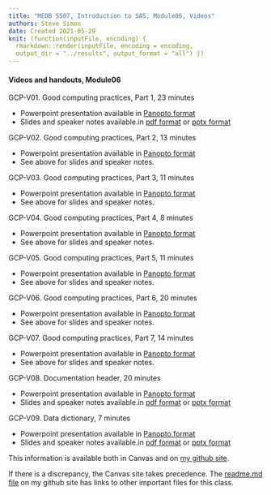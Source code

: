 ```yaml
---
title: "MEDB 5507, Introduction to SAS, Module06, Videos"
authors: Steve Simon
date: Created 2021-05-29
knit: (function(inputFile, encoding) {
  rmarkdown::render(inputFile, encoding = encoding,
  output_dir = "../results", output_format = "all") }) 
---
```


#### Videos and handouts, Module06

GCP-V01. Good computing practices, Part 1, 23 minutes

+ Powerpoint presentation available in [Panopto format][gcp1]
+ Slides and speaker notes available.in [pdf format][git1] or [pptx format][git2]

GCP-V02. Good computing practices, Part 2, 13 minutes

+ Powerpoint presentation available in [Panopto format][gcp2]
+ See above for slides and speaker notes.

GCP-V03. Good computing practices, Part 3, 11 minutes

+ Powerpoint presentation available in [Panopto format][gcp3]
+ See above for slides and speaker notes.

GCP-V04. Good computing practices, Part 4, 8 minutes

+ Powerpoint presentation available in [Panopto format][gcp4]
+ See above for slides and speaker notes.

GCP-V05. Good computing practices, Part 5, 11 minutes

+ Powerpoint presentation available in [Panopto format][gcp5]
+ See above for slides and speaker notes.

GCP-V06. Good computing practices, Part 6, 20 minutes

+ Powerpoint presentation available in [Panopto format][gcp6]
+ See above for slides and speaker notes.

GCP-V07. Good computing practices, Part 7, 14 minutes

+ Powerpoint presentation available in [Panopto format][gcp7]
+ See above for slides and speaker notes.

GCP-V08. Documentation header, 20 minutes

+ Powerpoint presentation available in [Panopto format][gcp8]
+ Slides and speaker notes available.in [pdf format][git3] or [pptx format][git4]

GCP-V09. Data dictionary, 7 minutes

+ Powerpoint presentation available in [Panopto format][gcp9]
+ Slides and speaker notes available.in [pdf format][git5] or [pptx format][git6]

<!---my git--->
This information is available both in Canvas and on [my github site][thisf].

If there is a discrepancy, the Canvas site takes precedence. The [readme.md file][mygit] on my github site has links to other important files for this class.

[thisf]: https://github.com/pmean/introduction-to-sas/blob/master/modules/5507-06-videos.md
[mygit]: https://github.com/pmean/introduction-to-sas/blob/master/README.md
<!---my git--->

[git1]: https://github.com/pmean/classes/blob/master/software-engineering/results/good-documentation.pdf
[git2]: https://github.com/pmean/classes/blob/master/software-engineering/results/good-documentation.pptx
[git3]: https://github.com/pmean/classes/blob/master/software-engineering/results/good-documentation.pdf
[git4]: https://github.com/pmean/classes/blob/master/software-engineering/results/good-documentation.pptx
[git5]: https://github.com/pmean/classes/blob/master/software-engineering/results/data-dictonary.pdf
[git6]: https://github.com/pmean/classes/blob/master/software-engineering/results/data-dictonary.pptx

[gcp1]: https://umsystem.hosted.panopto.com/Panopto/Pages/Viewer.aspx?id=55cf0d09-3647-4135-8354-ab1901530b60
[gcp2]: https://umsystem.hosted.panopto.com/Panopto/Pages/Viewer.aspx?id=c4813050-49b8-4ff3-a649-ab190159a79c
[gcp3]: https://umsystem.hosted.panopto.com/Panopto/Pages/Viewer.aspx?id=88c130ee-7317-490f-b6af-ab19015daa71
[gcp4]: https://umsystem.hosted.panopto.com/Panopto/Pages/Viewer.aspx?id=4fb06e69-fb02-429b-bb08-ab1901610c71
[gcp5]: https://umsystem.hosted.panopto.com/Panopto/Pages/Viewer.aspx?id=ddc5da52-8300-4f12-996e-ab1901641800
[gcp6]: https://umsystem.hosted.panopto.com/Panopto/Pages/Viewer.aspx?id=681ca99d-55bf-4c7c-a1e4-ab190167c797
[gcp7]: https://umsystem.hosted.panopto.com/Panopto/Pages/Viewer.aspx?id=31ad3ca7-2db7-4d1d-a5a8-ab19016db1c6
[gcp8]: https://umsystem.hosted.panopto.com/Panopto/Pages/Viewer.aspx?id=7d2c7fa4-8d74-45d2-a5ce-aa920149c1cb
[gcp9]: https://umsystem.hosted.panopto.com/Panopto/Pages/Viewer.aspx?id=1aea13b5-e635-42df-9227-aa92015cdc9b
